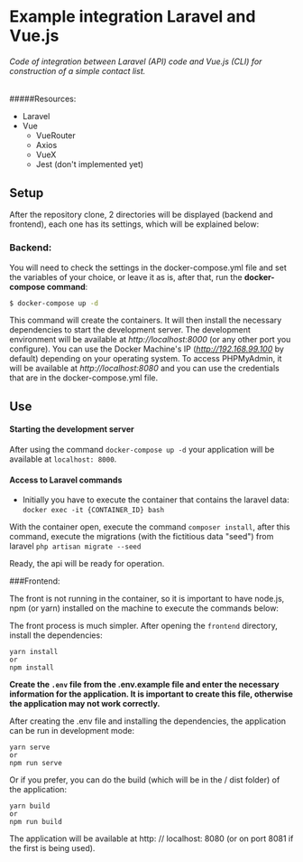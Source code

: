 # Example integration Laravel and Vue.js


###### Code of integration between Laravel (API) code and Vue.js (CLI) for construction of a simple contact list.

#####Resources:

- Laravel
- Vue
  - VueRouter
  - Axios
  - VueX
  - Jest (don't implemented yet)

## Setup
After the repository clone, 2 directories will be displayed (backend and frontend), each one has its settings, which will be explained below:
### Backend:

You will need to check the settings in the docker-compose.yml file and set the variables of your choice, or leave it as is, after that, run the **docker-compose command**:
``` bash
$ docker-compose up -d
```

This command will create the containers. It will then install the necessary dependencies to start the development server. The development environment will be available at *http://localhost:8000* (or any other port you configure). You can use the Docker Machine's IP (*http://192.168.99.100* by default) depending on your operating system. To access PHPMyAdmin, it will be available at *http://localhost:8080* and you can use the credentials that are in the docker-compose.yml file.

## Use

#### Starting the development server
After using the command `docker-compose up -d` your application will be available at `localhost: 8000`.

#### Access to Laravel commands
* Initially you have to execute the container that contains the laravel data: `docker exec -it {CONTAINER_ID} bash`  

With the container open, execute the command `composer install`, after this command, execute the migrations (with the fictitious data "seed") from laravel `php artisan migrate --seed`

Ready, the api will be ready for operation.

###Frontend:

The front is not running in the container, so it is important to have node.js, npm (or yarn) installed on the machine to execute the commands below:

The front process is much simpler. After opening the `frontend` directory, install the dependencies:

```
yarn install
or
npm install
```

**Create the `.env` file from the .env.example file and enter the necessary information for the application. It is important to create this file, otherwise the application may not work correctly.**

After creating the .env file and installing the dependencies, the application can be run in development mode:

```
yarn serve
or
npm run serve
```
Or if you prefer, you can do the build (which will be in the / dist folder) of the application:

```
yarn build
or
npm run build
```

The application will be available at http: // localhost: 8080 (or on port 8081 if the first is being used).


